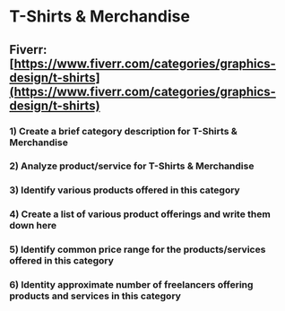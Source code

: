 # T-Shirts & Merchandise
## Fiverr: [https://www.fiverr.com/categories/graphics-design/t-shirts](https://www.fiverr.com/categories/graphics-design/t-shirts)
### 1) Create a brief category description for T-Shirts & Merchandise
### 2) Analyze product/service for T-Shirts & Merchandise
### 3) Identify various products offered in this category
### 4) Create a list of various product offerings and write them down here
### 5) Identify common price range for the products/services offered in this category
### 6) Identity approximate number of freelancers offering products and services in this category
